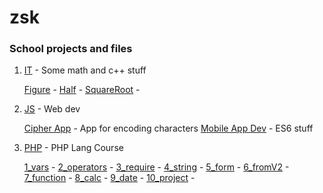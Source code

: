 # zsk

### School projects and files

1. [IT](https://github.com/jkbkupczyk/zsk/tree/main/IT/CS) - Some math and c++ stuff

   [Figure](https://github.com/jkbkupczyk/zsk/tree/main/IT/CS/Figure) - 
   [Half](https://github.com/jkbkupczyk/zsk/blob/main/IT/CS/Half/Half.cpp) - 
   [SquareRoot](https://github.com/jkbkupczyk/zsk/blob/main/IT/CS/SquareRoot/SquareRoot.cpp) - 

2. [JS](https://github.com/jkbkupczyk/zsk/tree/main/JS) - Web dev

   [Cipher App](https://github.com/jkbkupczyk/zsk/tree/gp-cipher) - App for encoding characters
   [Mobile App Dev](https://github.com/jkbkupczyk/zsk/tree/main/JS/MobileApps) - ES6 stuff

3. [PHP](https://github.com/jkbkupczyk/zsk/tree/main/PHP/lectures) - PHP Lang Course 

   [1_vars](https://github.com/jkbkupczyk/zsk/tree/main/PHP/lectures/1_vars) - 
   [2_operators](https://github.com/jkbkupczyk/zsk/tree/main/PHP/lectures/2_operators) - 
   [3_require](https://github.com/jkbkupczyk/zsk/tree/main/PHP/lectures/3_require) - 
   [4_string](https://github.com/jkbkupczyk/zsk/tree/main/PHP/lectures/4_string) - 
   [5_form](https://github.com/jkbkupczyk/zsk/tree/main/PHP/lectures/5_form) - 
   [6_fromV2](https://github.com/jkbkupczyk/zsk/tree/main/PHP/lectures/6_form) - 
   [7_function](https://github.com/jkbkupczyk/zsk/tree/main/PHP/lectures/7_function) - 
   [8_calc](https://github.com/jkbkupczyk/zsk/tree/main/PHP/lectures/8_calc) - 
   [9_date](https://github.com/jkbkupczyk/zsk/tree/main/PHP/lectures/9_date) - 
   [10_project](https://github.com/jkbkupczyk/zsk/tree/main/PHP/lectures/10_project) - 
